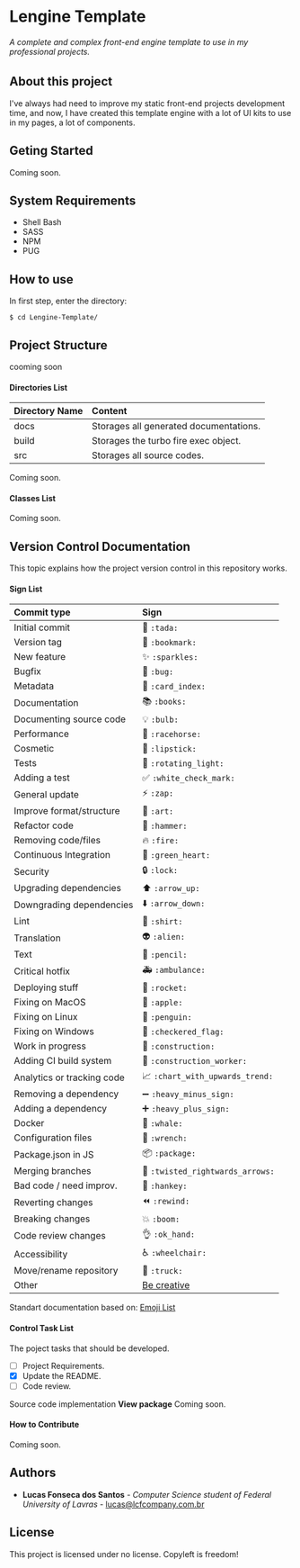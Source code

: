 # Lengine Template
###### A complete and complex front-end engine template to use in my professional projects.

## About this project
I've always had need to improve my static front-end projects development time, and now, I have created this template engine with
a lot of UI kits to use in my pages, a lot of components.

## Geting Started
Coming soon.

## System Requirements
- Shell Bash
- SASS
- NPM
- PUG

## How to use
In first step, enter the directory:
```
$ cd Lengine-Template/
```

## Project Structure
cooming soon

#### Directories List
|   Directory Name           | Content                                       |
|:---------------------------|:----------------------------------------------|
| docs                       | Storages all generated documentations.        |
| build                      | Storages the turbo fire exec object.          |
| src                        | Storages all source codes.                    |
Coming soon.

#### Classes List
Coming soon.

## Version Control Documentation
This topic explains how the project version control in this repository 
works.

#### Sign List
|   Commit type              | Sign                                          |
|:---------------------------|:----------------------------------------------|
| Initial commit             | :tada: `:tada:`                               |
| Version tag                | :bookmark: `:bookmark:`                       |
| New feature                | :sparkles: `:sparkles:`                       |
| Bugfix                     | :bug: `:bug:`                                 |
| Metadata                   | :card_index: `:card_index:`                   |
| Documentation              | :books: `:books:`                             |
| Documenting source code    | :bulb: `:bulb:`                               |
| Performance                | :racehorse: `:racehorse:`                     |
| Cosmetic                   | :lipstick: `:lipstick:`                       |
| Tests                      | :rotating_light: `:rotating_light:`           |
| Adding a test              | :white_check_mark: `:white_check_mark:`       |
| General update             | :zap: `:zap:`                                 |
| Improve format/structure   | :art: `:art:`                                 |
| Refactor code              | :hammer: `:hammer:`                           |
| Removing code/files        | :fire: `:fire:`                               |
| Continuous Integration     | :green_heart: `:green_heart:`                 |
| Security                   | :lock: `:lock:`                               |
| Upgrading dependencies     | :arrow_up: `:arrow_up:`                       |
| Downgrading dependencies   | :arrow_down: `:arrow_down:`                   |
| Lint                       | :shirt: `:shirt:`                             |
| Translation                | :alien: `:alien:`                             |
| Text                       | :pencil: `:pencil:`                           |
| Critical hotfix            | :ambulance: `:ambulance:`                     |
| Deploying stuff            | :rocket: `:rocket:`                           |
| Fixing on MacOS            | :apple: `:apple:`                             |
| Fixing on Linux            | :penguin: `:penguin:`                         |
| Fixing on Windows          | :checkered_flag: `:checkered_flag:`           |
| Work in progress           | :construction:  `:construction:`              |
| Adding CI build system     | :construction_worker: `:construction_worker:` |
| Analytics or tracking code | :chart_with_upwards_trend: `:chart_with_upwards_trend:` |
| Removing a dependency      | :heavy_minus_sign: `:heavy_minus_sign:`       |
| Adding a dependency        | :heavy_plus_sign: `:heavy_plus_sign:`         |
| Docker                     | :whale: `:whale:`                             |
| Configuration files        | :wrench: `:wrench:`                           |
| Package.json in JS         | :package: `:package:`                         |
| Merging branches           | :twisted_rightwards_arrows: `:twisted_rightwards_arrows:` |
| Bad code / need improv.    | :hankey: `:hankey:`                           |
| Reverting changes          | :rewind: `:rewind:`                           |
| Breaking changes           | :boom: `:boom:`                               |
| Code review changes        | :ok_hand: `:ok_hand:`                         |
| Accessibility              | :wheelchair: `:wheelchair:`                   |
| Move/rename repository     | :truck: `:truck:`                             |
| Other                      | [Be creative](http://www.emoji-cheat-sheet.com/)  |
Standart documentation based on: [Emoji List](https://gist.github.com/parmentf/035de27d6ed1dce0b36a)

#### Control Task List
The poject tasks that should be developed.

- [ ] Project Requirements.
- [x] Update the README.
- [ ] Code review.

Source code implementation
**View package**
Coming soon.

#### How to Contribute
Coming soon.

## Authors
* **Lucas Fonseca dos Santos** - *Computer Science student of Federal 
University of Lavras* - lucas@lcfcompany.com.br

## License
This project is licensed under no license. Copyleft is freedom!

